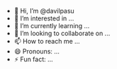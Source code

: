 - 👋 Hi, I’m @davilpasu
- 👀 I’m interested in ...
- 🌱 I’m currently learning ...
- 💞️ I’m looking to collaborate on ...
- 📫 How to reach me ...
- 😄 Pronouns: ...
- ⚡ Fun fact: ...

<!---
davilpasu/davilpasu is a ✨ special ✨ repository because its `README.md` (this file) appears on your GitHub profile.
You can click the Preview link to take a look at your changes.
--->
